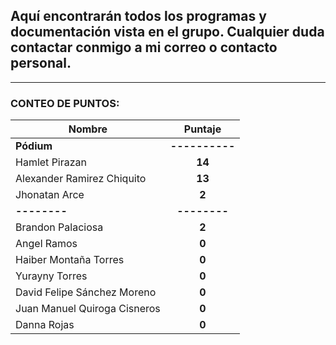 ## Aquí encontrarán todos los programas y documentación vista en el grupo. Cualquier duda contactar conmigo a mi correo o contacto personal.

---

### **CONTEO DE PUNTOS**:

| Nombre                |    Puntaje     |
| --------------------- | :------------: |
| **Pódium**            | **----------** |
| Hamlet Pirazan|     **14**|
| Alexander Ramirez Chiquito |     **13**|
| Jhonatan Arce |     **2**|
| **--------**          |  **--------**  |
| Brandon Palaciosa      |     **2**|
| Angel Ramos |     **0**|
| Haiber Montaña Torres |     **0**|
| Yurayny Torres|     **0**|
| David Felipe Sánchez Moreno |     **0**|
| Juan Manuel Quiroga Cisneros |     **0**|
| Danna Rojas |     **0**|

